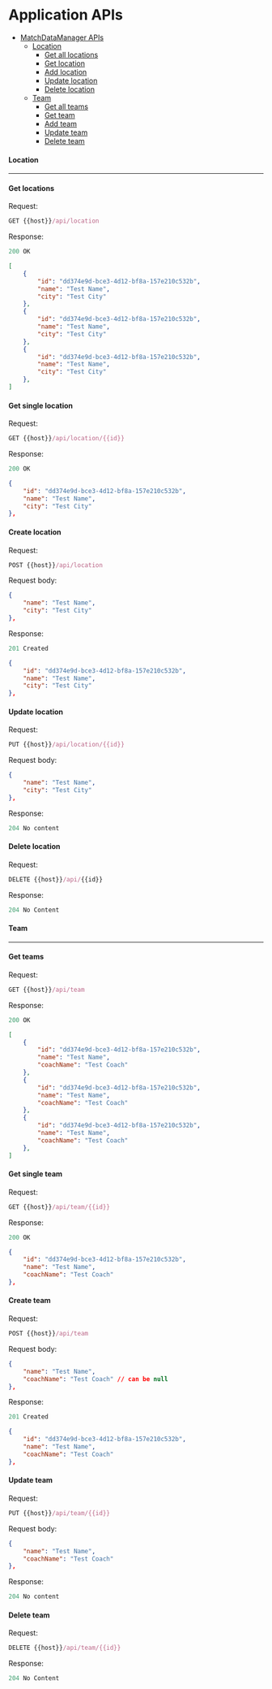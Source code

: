 # Application APIs

- [MatchDataManager APIs](#matchdatamanager-api)
    - [Location](#location)
        - [Get all locations](#get-locations)
        - [Get location](#get-single-location)
        - [Add location](#create-location)
        - [Update location](#update-location)
        - [Delete location](#delete-location)
    - [Team](#team)
        - [Get all teams](#get-teams)
        - [Get team](#get-single-team)
        - [Add team](#create-team)
        - [Update team](#update-team)
        - [Delete team](#delete-team)

#### Location
---
#### Get locations

Request:
```js
GET {{host}}/api/location
```

Response:
```js
200 OK
```
```json
[
    {
        "id": "dd374e9d-bce3-4d12-bf8a-157e210c532b",
        "name": "Test Name",
        "city": "Test City"
    },
    {
        "id": "dd374e9d-bce3-4d12-bf8a-157e210c532b",
        "name": "Test Name",
        "city": "Test City"
    },
    {
        "id": "dd374e9d-bce3-4d12-bf8a-157e210c532b",
        "name": "Test Name",
        "city": "Test City"
    },
]
```

#### Get single location

Request:
```js
GET {{host}}/api/location/{{id}}
```

Response:
```js
200 OK
```
```json
{
    "id": "dd374e9d-bce3-4d12-bf8a-157e210c532b",
    "name": "Test Name",
    "city": "Test City"
},
```

#### Create location

Request:

```js
POST {{host}}/api/location
```
Request body:
```json
{
    "name": "Test Name",
    "city": "Test City"
},
```

Response:
```js
201 Created
```
```json
{
    "id": "dd374e9d-bce3-4d12-bf8a-157e210c532b",
    "name": "Test Name",
    "city": "Test City"
},
```

#### Update location

Request:

```js
PUT {{host}}/api/location/{{id}}
```
Request body:
```json
{
    "name": "Test Name",
    "city": "Test City"
},
```

Response:
```js
204 No content
```

#### Delete location

Request:
```js
DELETE {{host}}/api/{{id}}
```

Response:
```js
204 No Content
```


#### Team
---
#### Get teams

Request:
```js
GET {{host}}/api/team
```

Response:
```js
200 OK
```
```json
[
    {
        "id": "dd374e9d-bce3-4d12-bf8a-157e210c532b",
        "name": "Test Name",
        "coachName": "Test Coach"
    },
    {
        "id": "dd374e9d-bce3-4d12-bf8a-157e210c532b",
        "name": "Test Name",
        "coachName": "Test Coach"
    },
    {
        "id": "dd374e9d-bce3-4d12-bf8a-157e210c532b",
        "name": "Test Name",
        "coachName": "Test Coach"
    },
]
```

#### Get single team

Request:
```js
GET {{host}}/api/team/{{id}}
```

Response:
```js
200 OK
```
```json
{
    "id": "dd374e9d-bce3-4d12-bf8a-157e210c532b",
    "name": "Test Name",
    "coachName": "Test Coach"
},
```

#### Create team

Request:

```js
POST {{host}}/api/team
```
Request body:
```json
{
    "name": "Test Name",
    "coachName": "Test Coach" // can be null
},
```

Response:
```js
201 Created
```
```json
{
    "id": "dd374e9d-bce3-4d12-bf8a-157e210c532b",
    "name": "Test Name",
    "coachName": "Test Coach"
},
```

#### Update team

Request:

```js
PUT {{host}}/api/team/{{id}}
```
Request body:
```json
{
    "name": "Test Name",
    "coachName": "Test Coach"
},
```

Response:
```js
204 No content
```
#### Delete team

Request:
```js
DELETE {{host}}/api/team/{{id}}
```

Response:
```js
204 No Content
```